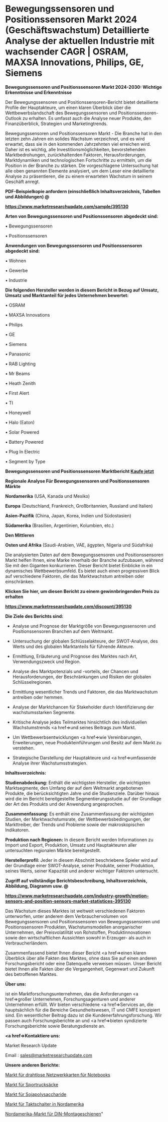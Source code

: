 # Bewegungssensoren und Positionssensoren Markt 2024 (Geschäftswachstum) Detaillierte Analyse der aktuellen Industrie mit wachsender CAGR | OSRAM, MAXSA Innovations, Philips, GE, Siemens

<strong>Bewegungssensoren und Positionssensoren Markt 2024-2030: Wichtige Erkenntnisse und Erkenntnisse</strong>

Der Bewegungssensoren und Positionssensoren-Bericht bietet detaillierte Profile der Hauptakteure, um einen klaren Überblick über die Wettbewerbslandschaft des Bewegungssensoren und Positionssensoren-Outlook zu erhalten. Es umfasst auch die Analyse neuer Produkte, den Finanzüberblick, Strategien und Marketingtrends.

Bewegungssensoren und Positionssensoren Markt - Die Branche hat in den letzten zehn Jahren ein solides Wachstum verzeichnet, und es wird erwartet, dass sie in den kommenden Jahrzehnten viel erreichen wird. Daher ist es wichtig, alle Investitionsmöglichkeiten, bevorstehenden Marktbedrohungen, zurückhaltenden Faktoren, Herausforderungen, Marktdynamiken und technologischen Fortschritte zu ermitteln, um die Position in der Branche zu stärken. Die vorgeschlagene Untersuchung hat alle oben genannten Elemente analysiert, um dem Leser eine detaillierte Analyse zu präsentieren, die zu einem erwarteten Wachstum in seinem Geschäft anregt.



<strong><b>PDF-Beispielkopie anfordern (einschließlich Inhaltsverzeichnis, Tabellen und Abbildungen) @ </b></strong>

<strong><a href=https://www.marketresearchupdate.com/sample/395130>

<strong>https://www.marketresearchupdate.com/sample/395130</u></a></strong></strong>



<strong>Arten von Bewegungssensoren und Positionssensoren abgedeckt sind:</strong>

• Bewegungssensoren

• Positionssensoren



<strong>Anwendungen von Bewegungssensoren und Positionssensoren abgedeckt sind:</strong>

• Wohnen

• Gewerbe

• Industrie



<strong>Die folgenden Hersteller werden in diesem Bericht in Bezug auf Umsatz, Umsatz und Marktanteil für jedes Unternehmen bewertet:</strong>

• OSRAM

• MAXSA Innovations

• Philips

• GE

• Siemens

• Panasonic

• RAB Lighting

• Mr Beams

• Heath Zenith

• First Alert

• TI

• Honeywell

• Halo (Eaton)

• Solar Powered

• Battery Powered

• Plug In Electric

• Segment by Type



<strong>Bewegungssensoren und Positionssensoren Marktbericht <a href=https://www.marketresearchupdate.com/buynow/395130>Kaufe jetzt</a></strong>



<strong>Regionale Analyse Für Bewegungssensoren und Positionssensoren Märkte</strong>



<strong>Nordamerika</strong> (USA, Kanada und Mexiko)



<strong>Europa</strong> (Deutschland, Frankreich, Großbritannien, Russland und Italien)



<strong>Asien-Pazifik</strong> (China, Japan, Korea, Indien und Südostasien)



<strong>Südamerika</strong> (Brasilien, Argentinien, Kolumbien, etc.)



<strong>Den Mittleren</strong> 

<strong>Osten und Afrika</strong> (Saudi-Arabien, VAE, ägypten, Nigeria und Südafrika)

Die analysierten Daten auf dem Bewegungssensoren und Positionssensoren Markt helfen Ihnen, eine Marke innerhalb der Branche aufzubauen, während Sie mit den Giganten konkurrieren. Dieser Bericht bietet Einblicke in ein dynamisches Wettbewerbsumfeld. Es bietet auch einen progressiven Blick auf verschiedene Faktoren, die das Marktwachstum antreiben oder einschränken.



<strong>Klicken Sie hier, um diesen Bericht zu einem gewinnbringenden Preis zu erhalten
</strong>

<strong><a href=https://www.marketresearchupdate.com/discount/395130>https://www.marketresearchupdate.com/discount/395130</b></u></strong></a>



<strong>Die Ziele des Berichts sind:</strong>

- Analyse und Prognose der Marktgröße von Bewegungssensoren und Positionssensoren Branchen auf dem Weltmarkt.

- Untersuchung der globalen Schlüsselakteure, der SWOT-Analyse, des Werts und des globalen Marktanteils für führende Akteure.

- Ermittlung, Erläuterung und Prognose des Marktes nach Art, Verwendungszweck und Region.

- Analyse des Marktpotenzials und -vorteils, der Chancen und Herausforderungen, der Beschränkungen und Risiken der globalen Schlüsselregionen.

- Ermittlung wesentlicher Trends und Faktoren, die das Marktwachstum antreiben oder hemmen.

- Analyse der Marktchancen für Stakeholder durch Identifizierung der wachstumsstarken Segmente.

- Kritische Analyse jedes Teilmarktes hinsichtlich des individuellen Wachstumstrends <a href=>und</a> seines Beitrags zum Markt.

- Um Wettbewerbsentwicklungen <a href=>wie</a> Vereinbarungen, Erweiterungen, neue Produkteinführungen und Besitz auf dem Markt zu verstehen.

- Strategische Darstellung der Hauptakteure und <a href=>umfas</a>sende Analyse ihrer Wachstumsstrategien.



<strong>Inhaltsverzeichnis:</strong>



<strong>Studienabdeckung:</strong> Enthält die wichtigsten Hersteller, die wichtigsten Marktsegmente, den Umfang der auf dem Weltmarkt angebotenen Produkte, die berücksichtigten Jahre und die Studienziele. Darüber hinaus wird die im Bericht bereitgestellte Segmentierungsstudie auf der Grundlage der Art des Produkts und der Anwendung angesprochen.



<strong>Zusammenfassung:</strong> Es enthält eine Zusammenfassung der wichtigsten Studien, der Marktwachstumsrate, der Wettbewerbsbedingungen, der Markttreiber, der Trends und Probleme sowie der makroskopischen Indikatoren.



<strong>Produktion nach Regionen:</strong> In diesem Bericht werden Informationen zu Import und Export, Produktion, Umsatz und Hauptakteuren aller untersuchten regionalen Märkte bereitgestellt.



<strong>Herstellerprofil:</strong> Jeder in diesem Abschnitt beschriebene Spieler wird auf der Grundlage einer SWOT-Analyse, seiner Produkte, seiner Produktion, seines Werts, seiner Kapazität und anderer wichtiger Faktoren untersucht.



<strong><b>Zugriff auf vollständige Berichtsbeschreibung, Inhaltsverzeichnis, Abbildung, Diagramm usw. @ </b></strong>

<strong><a href=https://www.marketresearchupdate.com/industry-growth/motion-sensors-and-position-sensors-market-statistices-395130>https://www.marketresearchupdate.com/industry-growth/motion-sensors-and-position-sensors-market-statistices-395130</a></strong>

Das Wachstum dieses Marktes ist weltweit verschiedenen Faktoren unterworfen, unter anderem dem Verbrauchervolumen von Bewegungssensoren und Positionssensoren von Bewegungssensoren und Positionssensoren Produkten, Wachstumsmodellen anorganischer Unternehmen, der Preisvolatilität von Rohstoffen, Produktinnovationen sowie den wirtschaftlichen Aussichten sowohl in Erzeuger- als auch in Verbraucherländern.

Zusammenfassend bietet Ihnen dieser Bericht <a href=>einen</a> klaren Überblick über alle Fakten des Marktes, ohne dass Sie auf einen anderen Forschungsbericht oder eine Datenquelle verweisen müssen. Unser Bericht bietet Ihnen alle Fakten über die Vergangenheit, Gegenwart und Zukunft des betroffenen Marktes.



<strong>Über uns:</strong>

 ist ein Marktforschungsunternehmen, das die Anforderungen <a href=>großer</a> Unternehmen, Forschungsagenturen und anderer Unternehmen erfüllt. Wir bieten verschiedene <a href=>Services</a> an, die hauptsächlich für die Bereiche Gesundheitswesen, IT und CMFE konzipiert sind. Ein wesentlicher Beitrag dazu ist die Kundenerfahrungsforschung. Wir passen auch Forschungsberichte an und <a href=>bieten</a> syndizierte Forschungsberichte sowie Beratungsdienste an.



<strong><a href=>Kontaktiere uns:</a></strong>

Market Research Update

Email : sales@marketresearchupdate.com



<strong>Unsere anderen Berichte:</strong>

<a href=https://www.linkedin.com/pulse/notebook-wireless-network-card-market-size-share-trend>Markt für drahtlose Netzwerkkarten für Notebooks</a>

<a href=https://www.linkedin.com/pulse/sports-backpack-market-future-scope-demands-projected>Markt für Sportrucksäcke</a>

<a href=https://www.linkedin.com/pulse/soybean-polysaccharides-market-sizing>Markt für Sojapolysaccharide</a>

<a href=https://www.linkedin.com/pulse/north-america-tact-switch-market-size-share-trend-complete>Markt für Taktschalter in Nordamerika</a>

<a href=https://www.linkedin.com/pulse/north-america-din-mounting-rail-market-2023>Nordamerika-Markt für DIN-Montageschienen</a>"
